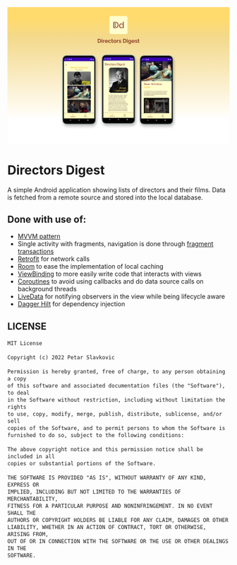 ![project_banner](/media/dd_banner.png)

# Directors Digest
A simple Android application showing lists of directors and their films. Data is fetched from a remote source and stored into the local database.

## Done with use of:
- [MVVM pattern](https://cdn-blog.scalablepath.com/uploads/2021/12/mvvm-reactive-architecture-1024x937.png)
- Single activity with fragments, navigation is done through [fragment transactions](https://developer.android.com/guide/fragments/transactions)
- [Retrofit](https://square.github.io/retrofit/) for network calls
- [Room](https://developer.android.com/training/data-storage/room) to ease the implementation of local caching
- [ViewBinding](https://developer.android.com/topic/libraries/view-binding) to more easily write code that interacts with views
- [Coroutines](https://developer.android.com/kotlin/coroutines) to avoid using callbacks and do data source calls on background threads
- [LiveData](https://developer.android.com/topic/libraries/architecture/livedata) for notifying observers in the view while being lifecycle aware
- [Dagger Hilt](https://dagger.dev/hilt/) for dependency injection
 
 ## LICENSE
```
MIT License

Copyright (c) 2022 Petar Slavkovic

Permission is hereby granted, free of charge, to any person obtaining a copy
of this software and associated documentation files (the "Software"), to deal
in the Software without restriction, including without limitation the rights
to use, copy, modify, merge, publish, distribute, sublicense, and/or sell
copies of the Software, and to permit persons to whom the Software is
furnished to do so, subject to the following conditions:

The above copyright notice and this permission notice shall be included in all
copies or substantial portions of the Software.

THE SOFTWARE IS PROVIDED "AS IS", WITHOUT WARRANTY OF ANY KIND, EXPRESS OR
IMPLIED, INCLUDING BUT NOT LIMITED TO THE WARRANTIES OF MERCHANTABILITY,
FITNESS FOR A PARTICULAR PURPOSE AND NONINFRINGEMENT. IN NO EVENT SHALL THE
AUTHORS OR COPYRIGHT HOLDERS BE LIABLE FOR ANY CLAIM, DAMAGES OR OTHER
LIABILITY, WHETHER IN AN ACTION OF CONTRACT, TORT OR OTHERWISE, ARISING FROM,
OUT OF OR IN CONNECTION WITH THE SOFTWARE OR THE USE OR OTHER DEALINGS IN THE
SOFTWARE.
```
